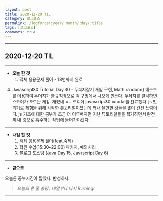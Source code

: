 ```yaml
---
layout: post
title: 2020-12-20 TIL
category: 로그포스
permalink: /logforce/:year/:month/:day/:title
tags: [로그포스]
comments: true
---
```


---

## 2020-12-20 TIL

---

- **오늘 한 것**
  1. 객체 응용문제 풀이 - 18번까지 완료
4. Javascript30 Tutorial Day 30 - 두더지잡기 게임 구현, Math.random() 메소드를 이용하여 두더지가 불규칙적으로 각 구멍에서 나오게 만든다. 두더지를 클릭하면 스코어가 오르는 게임. 재밌네 ㅎ.. 드디어 javascript30 tutorial을 완료했다. js 맛뵈기로 체험을 위해 시작한 튜토리얼이었는데 꽤나 쓸만한 것들을 많이 건진 느낌이다. js 기초에 대한 공부가 조금 더 이루어지면 지난 튜토리얼들을 복기하면서 완전히 내 것으로 흡수하는 작업에 들어가야겠다.

---

- **내일 할 것**
  1. 객체 응용문제 풀이(feat.숙제)
  2. 학원 수업(15:30~22:00) 패키지, 예외처리
  3. 블로그 포스팅 (Java Day 15, Javascript Day 6)

---

- **끝으로**

오늘은 공부시간이 짧았다. 반성하자.

> _오늘의 한 줄 총평 : 내일부터 다시 Burning!_

---